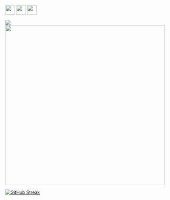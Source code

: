 <img img height=30 src="https://cdn.jsdelivr.net/gh/devicons/devicon/icons/vscode/vscode-original.svg" /> <img img height=30 src="https://cdn.jsdelivr.net/gh/devicons/devicon@latest/icons/visualstudio/visualstudio-original.svg" /> <img img height=30 src="https://cdn.jsdelivr.net/gh/devicons/devicon@latest/icons/cplusplus/cplusplus-original.svg"/>
          


<img src="https://github-readme-stats.vercel.app/api/top-langs?username=OblivionNoirV2&layout=compact&theme=synthwave"/> 

<img src="https://github-readme-stats.vercel.app/api?username=OblivionNoirV2&show_icons=true&theme=synthwave" width="500"> 

[![GitHub Streak](https://github-readme-streak-stats.herokuapp.com?user=OblivionNoirV2&theme=synthwave)](https://git.io/streak-stats)
